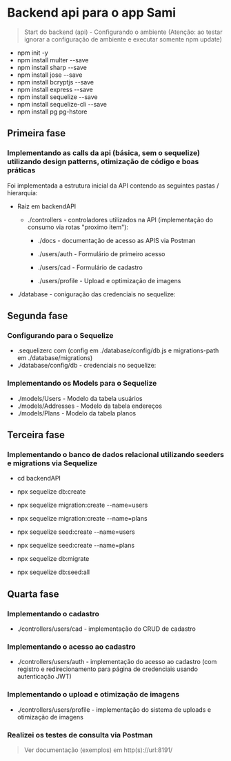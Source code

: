 # Backend api para o app Sami
> Start do backend (api) - Configurando o ambiente (Atenção: ao testar ignorar a configuração de ambiente e executar somente npm update)

* npm init -y
* npm install multer --save
* npm install sharp --save
* npm install jose --save
* npm install bcryptjs --save
* npm install express --save
* npm install sequelize --save
* npm install sequelize-cli --save
* npm install pg pg-hstore

## Primeira fase 

### Implementando as calls da api (básica, sem o sequelize) utilizando design patterns, otimização de código e boas práticas

Foi implementada a estrutura inicial da API contendo as seguintes pastas / hierarquia:
* Raiz em backendAPI
    * ./controllers - controladores utilizados na API (implementação do consumo via rotas "proximo item"):
        * ./docs - documentação de acesso as APIS via Postman

        * ./users/auth - Formulário de primeiro acesso
        * ./users/cad - Formulário de cadastro
        * ./users/profile - Upload e optimização de imagens

* ./database - coniguração das credenciais no sequelize:

## Segunda fase

### Configurando para o Sequelize

* .sequelizerc com (config em ./database/config/db.js e migrations-path em ./database/migrations)
* ./database/config/db - credenciais no sequelize:

### Implementando os Models para o Sequelize

* ./models/Users - Modelo da tabela usuários
* ./models/Addresses - Modelo da tabela endereços
* ./models/Plans - Modelo da tabela planos

## Terceira fase 

### Implementando o banco de dados relacional utilizando seeders e migrations via Sequelize

* cd backendAPI
* npx sequelize db:create
* npx sequelize migration:create --name=users
* npx sequelize migration:create --name=plans

* npx sequelize seed:create --name=users
* npx sequelize seed:create --name=plans

* npx sequelize db:migrate
* npx sequelize db:seed:all

## Quarta fase 

### Implementando o cadastro

* ./controllers/users/cad - implementação do CRUD de cadastro

### Implementando o acesso ao cadastro

* ./controllers/users/auth - implementação do acesso ao cadastro (com registro e redirecionamento para página de credenciais usando autenticação JWT)

### Implementando o upload e otimização de imagens

* ./controllers/users/profile - implementação do sistema de uploads e otimização de imagens

### Realizei os testes de consulta via Postman

> Ver documentação (exemplos) em http(s)://url:8191/
